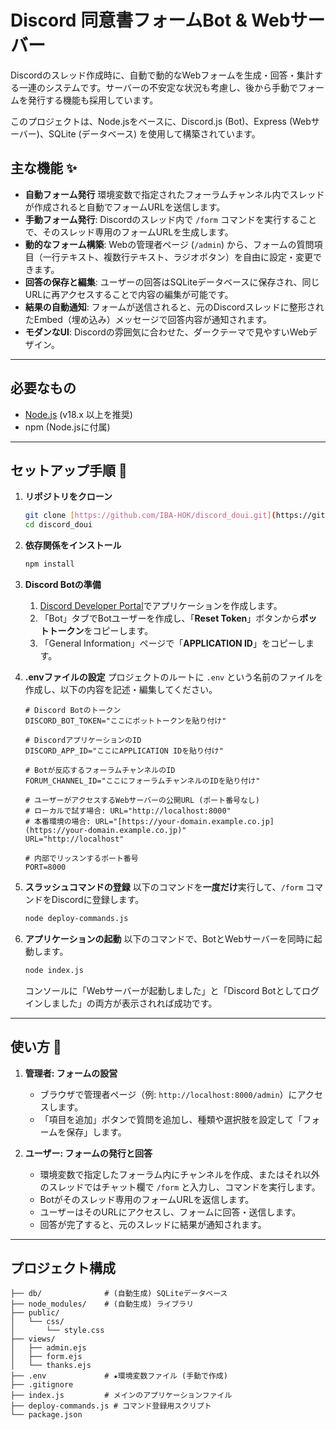 # Discord 同意書フォームBot & Webサーバー

Discordのスレッド作成時に、自動で動的なWebフォームを生成・回答・集計する一連のシステムです。サーバーの不安定な状況も考慮し、後から手動でフォームを発行する機能も採用しています。

このプロジェクトは、Node.jsをベースに、Discord.js (Bot)、Express (Webサーバー)、SQLite (データベース) を使用して構築されています。



## 主な機能 ✨
* **自動フォーム発行** 環境変数で指定されたフォーラムチャンネル内でスレッドが作成されると自動でフォームURLを送信します。
* **手動フォーム発行**: Discordのスレッド内で `/form` コマンドを実行することで、そのスレッド専用のフォームURLを生成します。
* **動的なフォーム構築**: Webの管理者ページ (`/admin`) から、フォームの質問項目（一行テキスト、複数行テキスト、ラジオボタン）を自由に設定・変更できます。
* **回答の保存と編集**: ユーザーの回答はSQLiteデータベースに保存され、同じURLに再アクセスすることで内容の編集が可能です。
* **結果の自動通知**: フォームが送信されると、元のDiscordスレッドに整形されたEmbed（埋め込み）メッセージで回答内容が通知されます。
* **モダンなUI**: Discordの雰囲気に合わせた、ダークテーマで見やすいWebデザイン。



---
## 必要なもの

* [Node.js](https://nodejs.org/) (v18.x 以上を推奨)
* npm (Node.jsに付属)

---
## セットアップ手順 🚀

1.  **リポジトリをクローン**
    ```bash
    git clone [https://github.com/IBA-HOK/discord_doui.git](https://github.com/IBA-HOK/discord_doui.git)
    cd discord_doui
    ```

2.  **依存関係をインストール**
    ```bash
    npm install
    ```

3.  **Discord Botの準備**
    1.  [Discord Developer Portal](https://discord.com/developers/applications)でアプリケーションを作成します。
    2.  「Bot」タブでBotユーザーを作成し、「**Reset Token**」ボタンから**ボットトークン**をコピーします。
    3.  「General Information」ページで「**APPLICATION ID**」をコピーします。

4.  **.envファイルの設定**
    プロジェクトのルートに `.env` という名前のファイルを作成し、以下の内容を記述・編集してください。

    ```.env
    # Discord Botのトークン
    DISCORD_BOT_TOKEN="ここにボットトークンを貼り付け"
    
    # DiscordアプリケーションのID
    DISCORD_APP_ID="ここにAPPLICATION IDを貼り付け"
    
    # Botが反応するフォーラムチャンネルのID
    FORUM_CHANNEL_ID="ここにフォーラムチャンネルのIDを貼り付け"
    
    # ユーザーがアクセスするWebサーバーの公開URL (ポート番号なし)
    # ローカルで試す場合: URL="http://localhost:8000"
    # 本番環境の場合: URL="[https://your-domain.example.co.jp](https://your-domain.example.co.jp)"
    URL="http://localhost"
    
    # 内部でリッスンするポート番号
    PORT=8000
    ```

5.  **スラッシュコマンドの登録**
    以下のコマンドを**一度だけ**実行して、`/form` コマンドをDiscordに登録します。
    ```bash
    node deploy-commands.js
    ```

6.  **アプリケーションの起動**
    以下のコマンドで、BotとWebサーバーを同時に起動します。
    ```bash
    node index.js
    ```
    コンソールに「Webサーバーが起動しました」と「Discord Botとしてログインしました」の両方が表示されれば成功です。

---
## 使い方 📝

1.  **管理者: フォームの設営**
    * ブラウザで管理者ページ（例: `http://localhost:8000/admin`）にアクセスします。
    * 「項目を追加」ボタンで質問を追加し、種類や選択肢を設定して「フォームを保存」します。

2.  **ユーザー: フォームの発行と回答**
    * 環境変数で指定したフォーラム内にチャンネルを作成、またはそれ以外のスレッドではチャット欄で `/form` と入力し、コマンドを実行します。
    * Botがそのスレッド専用のフォームURLを返信します。
    * ユーザーはそのURLにアクセスし、フォームに回答・送信します。
    * 回答が完了すると、元のスレッドに結果が通知されます。



---
## プロジェクト構成
```
├── db/              # (自動生成) SQLiteデータベース
├── node_modules/    # (自動生成) ライブラリ
├── public/
│   └── css/
│       └── style.css
├── views/
│   ├── admin.ejs
│   ├── form.ejs
│   └── thanks.ejs
├── .env             # ★環境変数ファイル (手動で作成)
├── .gitignore
├── index.js         # メインのアプリケーションファイル
├── deploy-commands.js # コマンド登録用スクリプト
└── package.json
```
